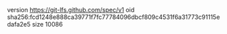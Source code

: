 version https://git-lfs.github.com/spec/v1
oid sha256:fcd1248e888ca39771f7fc77784096dbcf809c4531f6a31773c91115edafa2e5
size 10086
